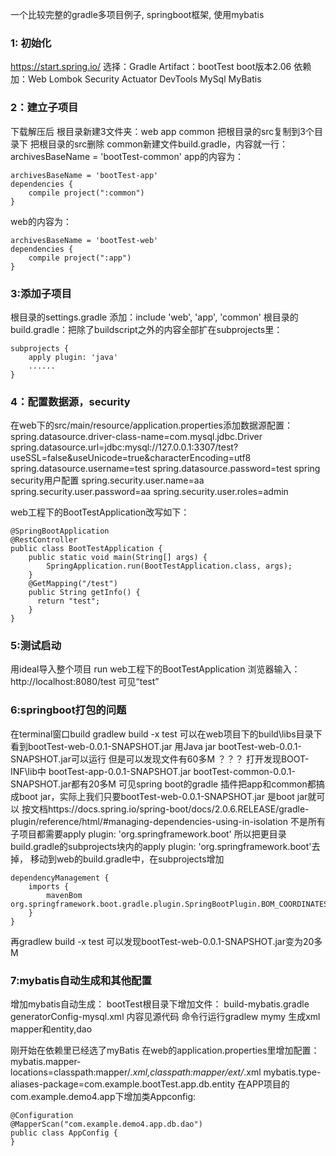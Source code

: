 一个比较完整的gradle多项目例子, springboot框架, 使用mybatis

### 1: 初始化
https://start.spring.io/
选择：Gradle
Artifact：bootTest
boot版本2.06
依赖加：Web Lombok Security Actuator DevTools MySql MyBatis

### 2：建立子项目
下载解压后
根目录新建3文件夹：web app common
把根目录的src复制到3个目录下
把根目录的src删除
common新建文件build.gradle，内容就一行：
archivesBaseName = 'bootTest-common'
app的内容为：
```
archivesBaseName = 'bootTest-app'
dependencies {
	compile project(":common")
}
```
web的内容为：
```
archivesBaseName = 'bootTest-web'
dependencies {
	compile project(":app")
}
```

### 3:添加子项目
根目录的settings.gradle 添加：include 'web', 'app', 'common'
根目录的build.gradle：把除了buildscript之外的内容全部扩在subprojects里：
```
subprojects {
	apply plugin: 'java'
	......
}
```

### 4：配置数据源，security
在web下的src/main/resource/application.properties添加数据源配置：
spring.datasource.driver-class-name=com.mysql.jdbc.Driver
spring.datasource.url=jdbc:mysql://127.0.0.1:3307/test?useSSL=false&useUnicode=true&characterEncoding=utf8
spring.datasource.username=test
spring.datasource.password=test
spring security用户配置
spring.security.user.name=aa
spring.security.user.password=aa
spring.security.user.roles=admin

web工程下的BootTestApplication改写如下：
```
@SpringBootApplication
@RestController
public class BootTestApplication {
	public static void main(String[] args) {
		SpringApplication.run(BootTestApplication.class, args);
	}
	@GetMapping("/test")
    public String getInfo() {
	  return "test";
	}
}
```
### 5:测试启动
用ideal导入整个项目
run web工程下的BootTestApplication
浏览器输入：http://localhost:8080/test 可见“test”

### 6:springboot打包的问题
在terminal窗口build
gradlew build -x test
可以在web项目下的build\libs目录下看到bootTest-web-0.0.1-SNAPSHOT.jar
用Java jar bootTest-web-0.0.1-SNAPSHOT.jar可以运行
但是可以发现文件有60多M ？？？
打开发现BOOT-INF\lib中
bootTest-app-0.0.1-SNAPSHOT.jar
bootTest-common-0.0.1-SNAPSHOT.jar都有20多M
可见spring boot的gradle 插件把app和common都搞成boot jar，实际上我们只要bootTest-web-0.0.1-SNAPSHOT.jar
是boot jar就可以
按文档https://docs.spring.io/spring-boot/docs/2.0.6.RELEASE/gradle-plugin/reference/html/#managing-dependencies-using-in-isolation
不是所有子项目都需要apply plugin: 'org.springframework.boot'
所以把更目录build.gradle的subprojects块内的apply plugin: 'org.springframework.boot'去掉，
移动到web的build.gradle中，在subprojects增加
```
dependencyManagement {
	imports {
		mavenBom org.springframework.boot.gradle.plugin.SpringBootPlugin.BOM_COORDINATES
	}
}
```

再gradlew build -x test
可以发现bootTest-web-0.0.1-SNAPSHOT.jar变为20多M

### 7:mybatis自动生成和其他配置
增加mybatis自动生成：
bootTest根目录下增加文件：
build-mybatis.gradle
generatorConfig-mysql.xml
内容见源代码
命令行运行gradlew mymy 生成xml mapper和entity,dao

刚开始在依赖里已经选了myBatis
在web的application.properties里增加配置：
mybatis.mapper-locations=classpath:mapper/*.xml,classpath:mapper/ext/*.xml
mybatis.type-aliases-package=com.example.bootTest.app.db.entity
在APP项目的com.example.demo4.app下增加类Appconfig:
```
@Configuration
@MapperScan("com.example.demo4.app.db.dao")
public class AppConfig {
}
```
